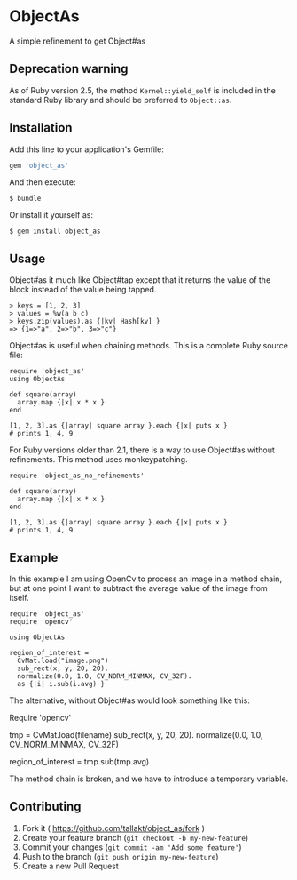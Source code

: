 # ObjectAs

A simple refinement to get Object#as

## Deprecation warning

As of Ruby version 2.5, the method `Kernel::yield_self` is included in the standard Ruby library and should be preferred to `Object::as`.

## Installation

Add this line to your application's Gemfile:

```ruby
gem 'object_as'
```

And then execute:

    $ bundle

Or install it yourself as:

    $ gem install object_as

## Usage

Object#as it much like Object#tap except that it returns the value of the block
instead of the value being tapped.

    > keys = [1, 2, 3]
    > values = %w(a b c)
    > keys.zip(values).as {|kv| Hash[kv] }
    => {1=>"a", 2=>"b", 3=>"c"}

Object#as is useful when chaining methods. This is a complete Ruby source file:
 
    require 'object_as'
    using ObjectAs

    def square(array)
      array.map {|x| x * x }
    end

    [1, 2, 3].as {|array| square array }.each {|x| puts x }
    # prints 1, 4, 9

For Ruby versions older than 2.1, there is a way to use Object#as without 
refinements. This method uses monkeypatching.

    require 'object_as_no_refinements'

    def square(array)
      array.map {|x| x * x }
    end

    [1, 2, 3].as {|array| square array }.each {|x| puts x }
    # prints 1, 4, 9

## Example

In this example I am using OpenCv to process an image in a method chain, but at 
one point I want to subtract the average value of the image from itself.


    require 'object_as'
    require 'opencv'

    using ObjectAs

    region_of_interest = 
      CvMat.load("image.png")
      sub_rect(x, y, 20, 20).
      normalize(0.0, 1.0, CV_NORM_MINMAX, CV_32F).
      as {|i| i.sub(i.avg) }

The alternative, without Object#as would look something like this:

Require 'opencv'

tmp = 
  CvMat.load(filename)
  sub_rect(x, y, 20, 20).
  normalize(0.0, 1.0, CV_NORM_MINMAX, CV_32F)

region_of_interest = tmp.sub(tmp.avg)

The method chain is broken, and we have to introduce a temporary variable.

## Contributing

1. Fork it ( https://github.com/tallakt/object_as/fork )
2. Create your feature branch (`git checkout -b my-new-feature`)
3. Commit your changes (`git commit -am 'Add some feature'`)
4. Push to the branch (`git push origin my-new-feature`)
5. Create a new Pull Request


